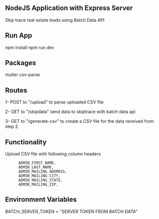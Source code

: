 ## NodeJS Application with Express Server

Skip trace real estate leads using Batch Data API

## Run App

npm install
npm run dev

## Packages

multer
csv-parse

## Routes

1- POST to "/upload" to parse uploaded CSV file

2- GET to "/skipdata" send data to skiptrace with batch data api

3- GET to "/generate-csv" to create a CSV file for the data received from step 2.

## Functionality

Upload CSV file with following column headers

          ADMIN_FIRST_NAME,
          ADMIN_LAST_NAME,          
          ADMIN_MAILING_ADDRESS,
          ADMIN_MAILING_CITY,
          ADMIN_MAILING_STATE,
          ADMIN_MAILING_ZIP,

## Environment Variables

BATCH_SERVER_TOKEN = "SERVER TOKEN FROM BATCH DATA"
